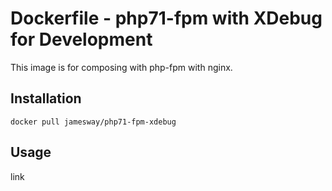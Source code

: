 # Dockerfile - php71-fpm with XDebug for Development
This image is for composing with php-fpm with nginx.

## Installation
```
docker pull jamesway/php71-fpm-xdebug
```

## Usage
link
